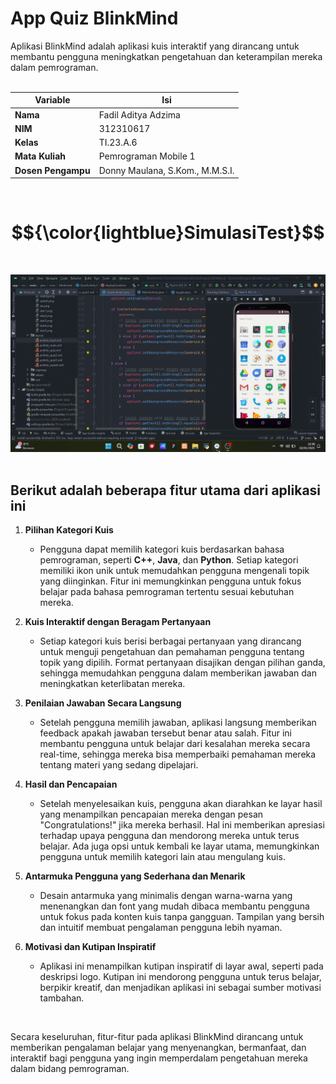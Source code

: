 # App Quiz BlinkMind
Aplikasi BlinkMind adalah aplikasi kuis interaktif yang dirancang untuk membantu pengguna meningkatkan pengetahuan dan keterampilan mereka dalam pemrograman. 
<br> <br>

| Variable           |             Isi            |
| -------------------|----------------------------|
| **Nama**           |         Fadil Aditya Adzima    |
| **NIM**            |          312310617         |
| **Kelas**          |          TI.23.A.6         |
| **Mata Kuliah**    |      Pemrograman Mobile 1     |
| **Dosen Pengampu** | Donny Maulana, S.Kom., M.M.S.I.  |

<br> 



# $${\color{lightblue}SimulasiTest}$$
<br>

![gif](doc/ScreenRecord_AppQuiz.gif) <br> <br>

## Berikut adalah beberapa fitur utama dari aplikasi ini

1. **Pilihan Kategori Kuis**  
   - Pengguna dapat memilih kategori kuis berdasarkan bahasa pemrograman, seperti **C++**, **Java**, dan **Python**. Setiap kategori memiliki ikon unik untuk memudahkan pengguna mengenali topik yang diinginkan. Fitur ini memungkinkan pengguna untuk fokus belajar pada bahasa pemrograman tertentu sesuai kebutuhan mereka. 

2. **Kuis Interaktif dengan Beragam Pertanyaan**  
   - Setiap kategori kuis berisi berbagai pertanyaan yang dirancang untuk menguji pengetahuan dan pemahaman pengguna tentang topik yang dipilih. Format pertanyaan disajikan dengan pilihan ganda, sehingga memudahkan pengguna dalam memberikan jawaban dan meningkatkan keterlibatan mereka.

3. **Penilaian Jawaban Secara Langsung**  
   - Setelah pengguna memilih jawaban, aplikasi langsung memberikan feedback apakah jawaban tersebut benar atau salah. Fitur ini membantu pengguna untuk belajar dari kesalahan mereka secara real-time, sehingga mereka bisa memperbaiki pemahaman mereka tentang materi yang sedang dipelajari.

4. **Hasil dan Pencapaian**  
   - Setelah menyelesaikan kuis, pengguna akan diarahkan ke layar hasil yang menampilkan pencapaian mereka dengan pesan "Congratulations!" jika mereka berhasil. Hal ini memberikan apresiasi terhadap upaya pengguna dan mendorong mereka untuk terus belajar. Ada juga opsi untuk kembali ke layar utama, memungkinkan pengguna untuk memilih kategori lain atau mengulang kuis.

5. **Antarmuka Pengguna yang Sederhana dan Menarik**  
   - Desain antarmuka yang minimalis dengan warna-warna yang menenangkan dan font yang mudah dibaca membantu pengguna untuk fokus pada konten kuis tanpa gangguan. Tampilan yang bersih dan intuitif membuat pengalaman pengguna lebih nyaman.

6. **Motivasi dan Kutipan Inspiratif**  
   - Aplikasi ini menampilkan kutipan inspiratif di layar awal, seperti pada deskripsi logo. Kutipan ini mendorong pengguna untuk terus belajar, berpikir kreatif, dan menjadikan aplikasi ini sebagai sumber motivasi tambahan.

<br>

Secara keseluruhan, fitur-fitur pada aplikasi BlinkMind dirancang untuk memberikan pengalaman belajar yang menyenangkan, bermanfaat, dan interaktif bagi pengguna yang ingin memperdalam pengetahuan mereka dalam bidang pemrograman.
